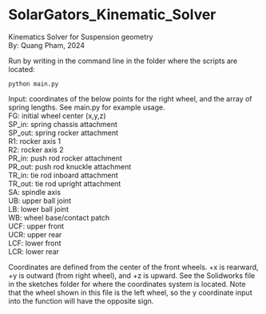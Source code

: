 # SolarGators_Kinematic_Solver
Kinematics Solver for Suspension geometry  
By: Quang Pham, 2024

Run by writing in the command line in the folder where the scripts are located:  
```  
python main.py
``` 

Input: coordinates of the below points for the right wheel, and the array of spring lengths. See main.py for example usage.   
    FG: initial wheel center (x,y,z)   
    SP_in: spring chassis attachment  
    SP_out: spring rocker attachment  
    R1: rocker axis 1  
    R2: rocker axis 2  
    PR_in: push rod rocker attachment  
    PR_out: push rod knuckle attachment  
    TR_in: tie rod inboard attachment  
    TR_out: tie rod upright attachment  
    SA: spindle axis  
    UB: upper ball joint  
    LB: lower ball joint  
    WB: wheel base/contact patch  
    UCF: upper front  
    UCR: upper rear  
    LCF: lower front  
    LCR: lower rear  

Coordinates are defined from the center of the front wheels. +x is rearward, +y is outward (from right wheel), and +z is upward. See the Solidworks file in the sketches folder for where the coordinates system is located. Note that the wheel shown in this file is the left wheel, so the y coordinate input into the function will have the opposite sign.
